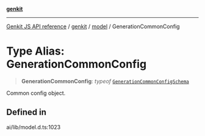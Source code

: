 [**genkit**](../../README.md)

***

[Genkit JS API reference](../../../README.md) / [genkit](../../README.md) / [model](../README.md) / GenerationCommonConfig

# Type Alias: GenerationCommonConfig

> **GenerationCommonConfig**: *typeof* [`GenerationCommonConfigSchema`](../../variables/GenerationCommonConfigSchema.md)

Common config object.

## Defined in

ai/lib/model.d.ts:1023
